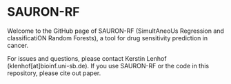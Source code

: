 # SAURON-RF
Welcome to the GitHub page of SAURON-RF (SimultAneoUs Regression and classificatiON Random Forests), a tool for drug sensitivity prediction in cancer.

For issues and questions, please contact Kerstin Lenhof (klenhof[at]bioinf.uni-sb.de). If you use SAURON-RF or the code in this repository, please cite out paper. 
